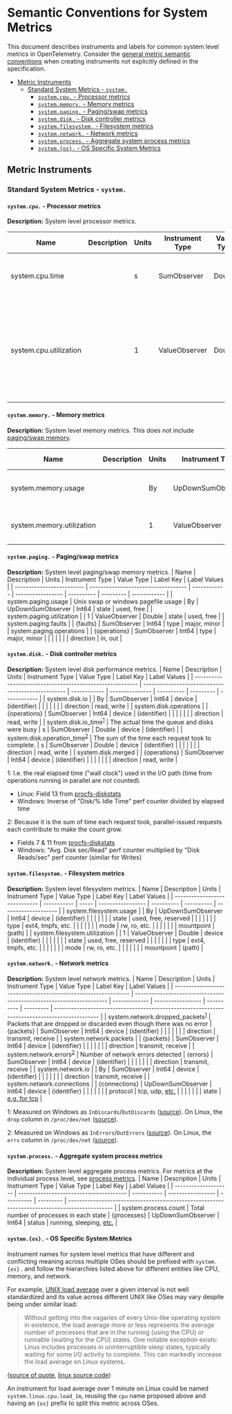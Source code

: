 # Semantic Conventions for System Metrics

This document describes instruments and labels for common system level
metrics in OpenTelemetry. Consider the [general metric semantic
conventions](README.md#general-metric-semantic-conventions) when creating
instruments not explicitly defined in the specification.

<!-- Re-generate TOC with `markdown-toc --no-first-h1 -i` -->

<!-- toc -->

- [Metric Instruments](#metric-instruments)
  * [Standard System Metrics - `system.`](#standard-system-metrics---system)
    + [`system.cpu.` - Processor metrics](#systemcpu---processor-metrics)
    + [`system.memory.` - Memory metrics](#systemmemory---memory-metrics)
    + [`system.paging.` - Paging/swap metrics](#systempaging---pagingswap-metrics)
    + [`system.disk.` - Disk controller metrics](#systemdisk---disk-controller-metrics)
    + [`system.filesystem.` - Filesystem metrics](#systemfilesystem---filesystem-metrics)
    + [`system.network.` - Network metrics](#systemnetwork---network-metrics)
    + [`system.process.` - Aggregate system process metrics](#systemprocess---aggregate-system-process-metrics)
    + [`system.{os}.` - OS Specific System Metrics](#systemos---os-specific-system-metrics)

<!-- tocstop -->

## Metric Instruments

### Standard System Metrics - `system.`

#### `system.cpu.` - Processor metrics

**Description:** System level processor metrics.

| Name                   | Description | Units | Instrument Type | Value Type | Label Key(s) | Label Values                        |
| ---------------------- | ----------- | ----- | --------------- | ---------- | ------------ | ----------------------------------- |
| system.cpu.time        |             | s     | SumObserver     | Double     | state        | idle, user, system, interrupt, etc. |
|                        |             |       |                 |            | cpu          | CPU number [0..n-1]                 |
| system.cpu.utilization |             | 1     | ValueObserver   | Double     | state        | idle, user, system, interrupt, etc. |
|                        |             |       |                 |            | cpu          | CPU number (0..n)                   |

#### `system.memory.` - Memory metrics

**Description:** System level memory metrics. This does not include [paging/swap
memory](#systempaging---pagingswap-metrics).

| Name                      | Description | Units | Instrument Type   | Value Type | Label Key | Label Values             |
| ------------------------- | ----------- | ----- | ----------------- | ---------- | --------- | ------------------------ |
| system.memory.usage       |             | By    | UpDownSumObserver | Int64      | state     | used, free, cached, etc. |
| system.memory.utilization |             | 1     | ValueObserver     | Double     | state     | used, free, cached, etc. |

#### `system.paging.` - Paging/swap metrics

**Description:** System level paging/swap memory metrics.
| Name                      | Description                         | Units        | Instrument Type   | Value Type | Label Key | Label Values |
| ------------------------- | ----------------------------------- | ------------ | ----------------- | ---------- | --------- | ------------ |
| system.paging.usage       | Unix swap or windows pagefile usage | By           | UpDownSumObserver | Int64      | state     | used, free   |
| system.paging.utilization |                                     | 1            | ValueObserver     | Double     | state     | used, free   |
| system.paging.faults      |                                     | {faults}     | SumObserver       | Int64      | type      | major, minor |
| system.paging.operations  |                                     | {operations} | SumObserver       | Int64      | type      | major, minor |
|                           |                                     |              |                   |            | direction | in, out      |

#### `system.disk.` - Disk controller metrics

**Description:** System level disk performance metrics.
| Name                                                      | Description                                        | Units        | Instrument Type | Value Type | Label Key | Label Values |
| --------------------------------------------------------- | -------------------------------------------------- | ------------ | --------------- | ---------- | --------- | ------------ |
| system.disk.io<!--notlink-->                              |                                                    | By           | SumObserver     | Int64      | device    | (identifier) |
|                                                           |                                                    |              |                 |            | direction | read, write  |
| system.disk.operations                                    |                                                    | {operations} | SumObserver     | Int64      | device    | (identifier) |
|                                                           |                                                    |              |                 |            | direction | read, write  |
| system.disk.io_time<sup>[1](#io_time)</sup>               | The actual time the queue and disks were busy      | s            | SumObserver     | Double     | device    | (identifier) |
| system.disk.operation_time<sup>[2](#operation_time)</sup> | The sum of the time each request took to complete. | s            | SumObserver     | Double     | device    | (identifier) |
|                                                           |                                                    |              |                 |            | direction | read, write  |
| system.disk.merged                                        |                                                    | {operations} | SumObserver     | Int64      | device    | (identifier) |
|                                                           |                                                    |              |                 |            | direction | read, write  |

<a name="io_time">1</a>: I.e. the real elapsed time ("wall clock") used in the I/O
path (time from operations running in parallel are not counted).
- Linux: Field 13 from
[procfs-diskstats](https://www.kernel.org/doc/Documentation/ABI/testing/procfs-diskstats)
- Windows: Inverse of "Disk/% Idle Time" perf counter divided by elapsed time

<a name="operation_time">2</a>: Because it is the sum of time each request
took, parallel-issued requests each contribute to make the count grow.
- Fields 7 & 11 from
[procfs-diskstats](https://www.kernel.org/doc/Documentation/ABI/testing/procfs-diskstats)
- Windows: "Avg. Disk sec/Read" perf counter multiplied by "Disk Reads/sec"
perf counter (similar for Writes)

#### `system.filesystem.` - Filesystem metrics

**Description:** System level filesystem metrics.
| Name                          | Description | Units | Instrument Type   | Value Type | Label Key  | Label Values         |
| ----------------------------- | ----------- | ----- | ----------------- | ---------- | ---------- | -------------------- |
| system.filesystem.usage       |             | By    | UpDownSumObserver | Int64      | device     | (identifier)         |
|                               |             |       |                   |            | state      | used, free, reserved |
|                               |             |       |                   |            | type       | ext4, tmpfs, etc.    |
|                               |             |       |                   |            | mode       | rw, ro, etc.         |
|                               |             |       |                   |            | mountpoint | (path)               |
| system.filesystem.utilization |             | 1     | ValueObserver     | Double     | device     | (identifier)         |
|                               |             |       |                   |            | state      | used, free, reserved |
|                               |             |       |                   |            | type       | ext4, tmpfs, etc.    |
|                               |             |       |                   |            | mode       | rw, ro, etc.         |
|                               |             |       |                   |            | mountpoint | (path)               |

#### `system.network.` - Network metrics

**Description:** System level network metrics.
| Name                                                           | Description                                                          | Units         | Instrument Type   | Value Type | Label Key | Label Values                                                                                   |
| -------------------------------------------------------------- | -------------------------------------------------------------------- | ------------- | ----------------- | ---------- | --------- | ---------------------------------------------------------------------------------------------- |
| system.network.dropped_packets<sup>[1](#dropped_packets)</sup> | Packets that are dropped or discarded even though there was no error | {packets}     | SumObserver       | Int64      | device    | (identifier)                                                                                   |
|                                                                |                                                                      |               |                   |            | direction | transmit, receive                                                                              |
| system.network.packets                                         |                                                                      | {packets}     | SumObserver       | Int64      | device    | (identifier)                                                                                   |
|                                                                |                                                                      |               |                   |            | direction | transmit, receive                                                                              |
| system.network.errors<sup>[2](#errors)</sup>                   | Number of network errors detected                                    | {errors}      | SumObserver       | Int64      | device    | (identifier)                                                                                   |
|                                                                |                                                                      |               |                   |            | direction | transmit, receive                                                                              |
| system<!--notlink-->.network.io                                |                                                                      | By            | SumObserver       | Int64      | device    | (identifier)                                                                                   |
|                                                                |                                                                      |               |                   |            | direction | transmit, receive                                                                              |
| system.network.connections                                     |                                                                      | {connections} | UpDownSumObserver | Int64      | device    | (identifier)                                                                                   |
|                                                                |                                                                      |               |                   |            | protocol  | tcp, udp, [etc.](https://en.wikipedia.org/wiki/Transport_layer#Protocols)                      |
|                                                                |                                                                      |               |                   |            | state     | [e.g. for tcp](https://en.wikipedia.org/wiki/Transmission_Control_Protocol#Protocol_operation) |

<a name="dropped_packets">1</a>: Measured on Windows as
`InDiscards`/`OutDiscards`
([source](https://docs.microsoft.com/en-us/windows/win32/api/netioapi/ns-netioapi-mib_if_row2)).
On Linux, the `drop` column in `/proc/dev/net`
([source](https://web.archive.org/web/20180321091318/http://www.onlamp.com/pub/a/linux/2000/11/16/LinuxAdmin.html)).

<a name="errors">2</a>: Measured on Windows as `InErrors`/`OutErrors`
([source](https://docs.microsoft.com/en-us/windows/win32/api/netioapi/ns-netioapi-mib_if_row2)).
On Linux, the `errs` column in `/proc/dev/net`
([source](https://web.archive.org/web/20180321091318/http://www.onlamp.com/pub/a/linux/2000/11/16/LinuxAdmin.html)).

#### `system.process.` - Aggregate system process metrics

**Description:** System level aggregate process metrics. For metrics at the
individual process level, see [process metrics](process-metrics.md).
| Name                 | Description                             | Units       | Instrument Type   | Value Type | Label Key | Label Values                                                                                   |
| -------------------- | --------------------------------------- | ----------- | ----------------- | ---------- | --------- | ---------------------------------------------------------------------------------------------- |
| system.process.count | Total number of processes in each state | {processes} | UpDownSumObserver | Int64      | status    | running, sleeping, [etc.](https://man7.org/linux/man-pages/man1/ps.1.html#PROCESS_STATE_CODES) |

#### `system.{os}.` - OS Specific System Metrics

Instrument names for system level metrics that have different and conflicting
meaning across multiple OSes should be prefixed with `system.{os}.` and
follow the hierarchies listed above for different entities like CPU, memory,
and network.

For example, [UNIX load
average](https://en.wikipedia.org/wiki/Load_(computing)) over a given
interval is not well standardized and its value across different UNIX like
OSes may vary despite being under similar load:

> Without getting into the vagaries of every Unix-like operating system in
existence, the load average more or less represents the average number of
processes that are in the running (using the CPU) or runnable (waiting for
the CPU) states. One notable exception exists: Linux includes processes in
uninterruptible sleep states, typically waiting for some I/O activity to
complete. This can markedly increase the load average on Linux systems.

([source of
quote](https://github.com/torvalds/linux/blob/e4cbce4d131753eca271d9d67f58c6377f27ad21/kernel/sched/loadavg.c#L11-L18),
[linux source
code](https://github.com/torvalds/linux/blob/e4cbce4d131753eca271d9d67f58c6377f27ad21/kernel/sched/loadavg.c#L11-L18))

An instrument for load average over 1 minute on Linux could be named
`system.linux.cpu.load_1m`, reusing the `cpu` name proposed above and having
an `{os}` prefix to split this metric across OSes.
